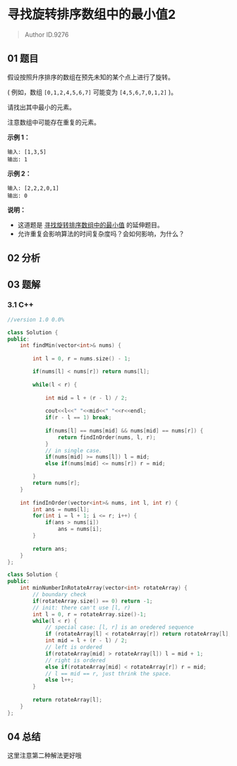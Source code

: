 # 寻找旋转排序数组中的最小值2
> Author ID.9276

## 01 题目

假设按照升序排序的数组在预先未知的某个点上进行了旋转。

( 例如，数组 `[0,1,2,4,5,6,7]` 可能变为 `[4,5,6,7,0,1,2]` )。

请找出其中最小的元素。

注意数组中可能存在重复的元素。

**示例 1：**

```
输入: [1,3,5]
输出: 1
```

**示例 2：**

```
输入: [2,2,2,0,1]
输出: 0
```

**说明：**

- 这道题是 [寻找旋转排序数组中的最小值](https://leetcode-cn.com/problems/find-minimum-in-rotated-sorted-array/description/) 的延伸题目。
- 允许重复会影响算法的时间复杂度吗？会如何影响，为什么？

## 02 分析



## 03 题解

### 3.1 C++

```c++
//version 1.0 0.0%

class Solution {
public:
    int findMin(vector<int>& nums) {
    
        int l = 0, r = nums.size() - 1;

        if(nums[l] < nums[r]) return nums[l];
        
        while(l < r) {
            
            int mid = l + (r - l) / 2;
            
            cout<<l<<" "<<mid<<" "<<r<<endl;
            if(r - l == 1) break;
            
            if(nums[l] == nums[mid] && nums[mid] == nums[r]) {
                return findInOrder(nums, l, r);
            }
            // in single case.
            if(nums[mid] >= nums[l]) l = mid;
            else if(nums[mid] <= nums[r]) r = mid;

        }
        return nums[r];
    }
    
    int findInOrder(vector<int>& nums, int l, int r) {
        int ans = nums[l];
        for(int i = l + 1; i <= r; i++) {
            if(ans > nums[i])
                ans = nums[i];
        }
        
        return ans;
    }
};
```



```c++
class Solution {
public:
    int minNumberInRotateArray(vector<int> rotateArray) {
        // boundary check
        if(rotateArray.size() == 0) return -1;
        // init: there can't use [l, r)
        int l = 0, r = rotateArray.size()-1;
        while(l < r) {
            // special case: [l, r] is an oredered sequence
            if (rotateArray[l] < rotateArray[r]) return rotateArray[l];
            int mid = l + (r - l) / 2;
            // left is ordered
            if(rotateArray[mid] > rotateArray[l]) l = mid + 1;
            // right is ordered
            else if(rotateArray[mid] < rotateArray[r]) r = mid;
            // l == mid == r, just thrink the space.
            else l++;
        }
        
        return rotateArray[l];
    }
};
```



## 04 总结

这里注意第二种解法更好哦
